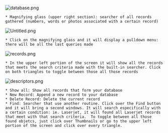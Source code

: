 ![database.png](https://bitbucket.org/repo/yLrxrz/images/4112836837-database.png)

	* Magnifying glass (upper right section): searcher of all records gathered (numbers, words or photos associated with a certain record) 
![Untitled.png](https://bitbucket.org/repo/yLrxrz/images/1010649083-Untitled.png)     

	* Click on the magnifying glass and it will display a pulldown menu: there will be all the last queries made
![records.png](https://bitbucket.org/repo/yLrxrz/images/697017932-records.png)

	* In the upper left portion of the screen it will show all the records that meets the search criteria made with the built-in searcher. Click on both triangles to toggle between those all those records
![descriptors.png](https://bitbucket.org/repo/yLrxrz/images/4027929707-descriptors.png)

	* Show all: Show all records that form your database
	* New Record: Append a new record to your database
	* Delete Record: Delete the current record
	* Find: Searcher that use another routine. Click over the Find button and it will bring a second windows. It will search especifically with a certain condition: ie. Laserjet, it will found all Laserjet records that meet with that search criteria.  To toggle between all those found objetcs, just click over Thumbnails or go to the upper left portion of the screen and click over every triangle.
